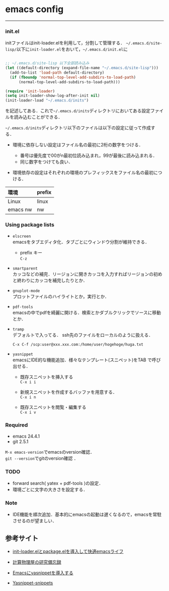 # emacs config
***

### init.el

initファイルはinit-loader.elを利用して，分割して管理する．
`~/.emacs.d/site-lisp/`以下に`init-loader.el`をおいて，`~/.emacs.d/init.el`に

```el

;; ~/.emacs.d/site-lisp 以下全部読み込み
(let ((default-directory (expand-file-name "~/.emacs.d/site-lisp")))
  (add-to-list 'load-path default-directory)
  (if (fboundp 'normal-top-level-add-subdirs-to-load-path)
      (normal-top-level-add-subdirs-to-load-path)))

(require 'init-loader)
(setq init-loader-show-log-after-init nil)
(init-loader-load "~/.emacs.d/inits")

```

を記述してある．これで`~/.emacs.d/inits`ディレクトリにおいてある設定ファイルを読み込むことができる．

`~/.emacs.d/inits`ディレクトリ以下のファイルは以下の設定に従って作成する．

- 環境に依存しない設定はファイル名の最初に2桁の数字をつける．

	- 番号は優先度で00がn最初位読み込まれ，99が最後に読み込まれる． 
	- 同じ数字をつけても良い．
	
- 環境依存の設定はそれぞれの環境のプレフィックスをファイル名の最初につける．

|環境|prefix|  
|:--|:--|  
|Linux|linux|  
|emacs nw|nw|  

### Using package lists

- `elscreen`  
emacsをタブエディタ化．タブごとにウィンドウ分割が維持できる．  
	- prefix キー  
	  `C-z`  
  
- `smartparent`  
カッコなどの補完．リージョンに開きカッコを入力すればリージョンの初めと終わりにカッコを補完したりとか．

- `gnuplot-mode`  
プロットファイルのハイライトとか，実行とか．

- `pdf-tools`  
emacsの中でpdfを綺麗に開ける．検索とかダブルクリックでソースに移動とか．

- `tramp`  
デフォルトで入ってる．
ssh先のファイルをローカルのように扱える．

	```bash
	C-x C-f /scp:user@xxx.xxx.com:/home/user/hogehoge/huga.txt
	```

- `yasnippet`  
emacsにIDE的な機能追加．様々なテンプレート(スニペット)をTAB で呼び出せる．
	- 既存スニペットを挿入する  
	  `C-x i i`  

	- 新規スニペットを作成するバッファを用意する．  
	  `C-x i n`  

	- 既存スニペットを閲覧・編集する  
	  `C-x i v`  

### Required  
 - emacs 24.4.1  
 - git 2.5.1  

`M-x emacs-version`でemacsのversion確認．  
`git --version`でgitのversion確認 ．  

### TODO
- forward search( yatex + pdf-tools )の設定．
- 環境ごとに文字の大きさを設定する．

### Note
- IDE機能を順次追加．基本的にemacsの起動は遅くなるので，emacsを常駐させるのが望ましい．  


## 参考サイト

- [init-loader.elとpackage.elを導入して快適emacsライフ](http://qiita.com/catatsuy/items/5f1cd86e2522fd3384a0)

- [計算物理屋の研究備忘録 ](http://keisanbutsuriya.hateblo.jp/entry/2015/02/17/131824)

- [Emacsにyasnippetを導入する](http://vdeep.net/emacs-yasnippet)

- [Yasnippet-snippets](https://github.com/AndreaCrotti/yasnippet-snippets)
